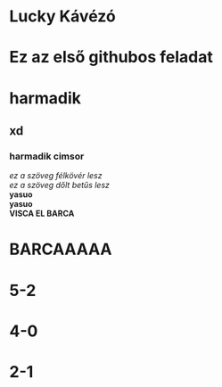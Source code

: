 # Lucky Kávézó
# Ez az első githubos feladat
# harmadik
## xd 
### harmadik cimsor 
_ez a szöveg félkövér lesz_  
*ez a szöveg dőlt betűs lesz*     
__yasuo__  
**yasuo**  
__VISCA EL BARCA__
# BARCAAAAA
# 5-2
# 4-0
# 2-1